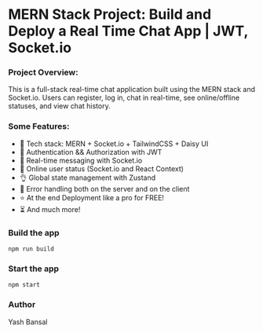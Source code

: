 # MERN Stack Project: Build and Deploy a Real Time Chat App | JWT, Socket.io

### Project Overview:

This is a full-stack real-time chat application built using the MERN stack and Socket.io. 
Users can register, log in, chat in real-time, see online/offline statuses, and view chat history.

### Some Features:

-   🌟 Tech stack: MERN + Socket.io + TailwindCSS + Daisy UI
-   🎃 Authentication && Authorization with JWT
-   👾 Real-time messaging with Socket.io
-   🚀 Online user status (Socket.io and React Context)
-   👌 Global state management with Zustand
-   🐞 Error handling both on the server and on the client
-   ⭐ At the end Deployment like a pro for FREE!
-   ⏳ And much more!

### Build the app

```shell
npm run build
```

### Start the app

```shell
npm start
```

### Author
Yash Bansal
